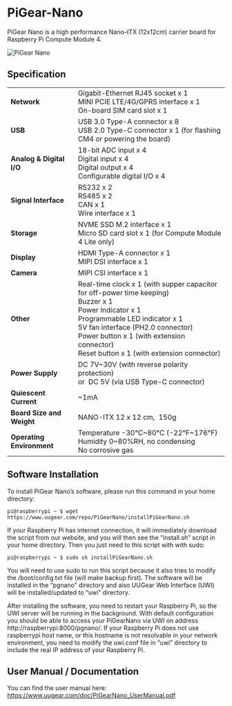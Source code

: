 # PiGear-Nano

PiGear Nano is a high performance Nano–ITX (12x12cm) carrier board for Raspberry Pi Compute Module 4.

![PiGear Nano](https://www.uugear.com/wordpress/wp-content/uploads/2021/11/01-600x600.jpg)

## Specification

<table><tbody><tr><td><strong>Network</strong></td><td>Gigabit-Ethernet RJ45 socket x 1<br>MINI PCIE LTE/4G/GPRS interface x 1<br>On-board SIM card slot x 1</td></tr><tr><td><strong>USB</strong></td><td>USB 3.0 Type-A connector x 8<br>USB 2.0 Type-C connector x 1 (for flashing CM4 or powering the board)</td></tr><tr><td><strong>Analog &amp; Digital I/O</strong></td><td>18-bit ADC input x 4<br>Digital input x 4<br>Digital output x 4<br>Configurable digital I/O x 4</td></tr><tr><td><strong>Signal Interface</strong></td><td>RS232 x 2<br>RS485 x 2<br>CAN x 1<br>Wire interface x 1</td></tr><tr><td><strong>Storage</strong></td><td>NVME SSD M.2 interface x 1<br>Micro SD card slot x 1 (for Compute Module 4 Lite only)</td></tr><tr><td><strong>Display</strong></td><td>HDMI Type-A connector x 1<br>MIPI DSI interface x 1</td></tr><tr><td><strong>Camera</strong></td><td>MIPI CSI interface x 1</td></tr><tr><td><strong>Other</strong></td><td>Real-time clock x 1 (with supper capacitor for off-power time keeping)<br>Buzzer x 1<br>Power Indicator x 1<br>Programmable LED indicator x 1<br>5V fan interface (PH2.0 connector)<br>Power button x 1 (with extension connector)<br>Reset button x 1 (with extension connector)</td></tr><tr><td><strong>Power Supply</strong></td><td>DC 7V~30V (with reverse polarity protection)<br>or&nbsp; DC 5V (via USB Type-C connector)</td></tr><tr><td><strong>Quiescent Current</strong></td><td>~1mA</td></tr><tr><td><strong>Board Size and Weight</strong></td><td>NANO-ITX 12 x 12 cm,&nbsp; 150g</td></tr><tr><td><strong>Operating Environment</strong></td><td>Temperature -30°C~80°C (-22°F~176°F)<br>Humidity 0~80%RH, no condensing<br>No corrosive gas</td></tr></tbody></table>

## Software Installation

To install PiGear Nano’s software, please run this command in your home directory:

```
pi@raspberrypi ~ $ wget https://www.uugear.com/repo/PiGearNano/installPiGearNano.sh
```

If your Raspberry Pi has internet connection, it will immediately download the script from our website, and you will then see the “install.sh” script in your home directory. Then you just need to this script with with sudo:

```
pi@raspberrypi ~ $ sudo sh installPiGearNano.sh
```

You will need to use sudo to run this script because it also tries to modify the /boot/config.txt file (will make backup first). The software will be installed in the “pgnano” directory and also UUGear Web Interface (UWI) will be installed/updated to “uwi” directory.

After installing the software, you need to restart your Raspberry Pi, so the UWI server will be running in the background. With default configuration you should be able to access your PiGearNano via UWI on address http://raspberrypi:8000/pgnano/. If your Raspberry Pi does not use raspberrypi host name, or this hostname is not resolvable in your network environment, you need to modify the uwi.conf file in “uwi” directory to include the real IP address of your Raspberry Pi.

## User Manual / Documentation

You can find the user manual here: https://www.uugear.com/doc/PiGearNano_UserManual.pdf
